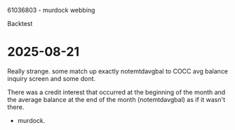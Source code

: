 61036803 - murdock webbing

Backtest

# 2025-08-21
Really strange. some match up exactly notemtdavgbal to COCC avg balance inquiry screen and some dont.

There was a credit interest that occurred at the beginning of the month and the average balance at the end of the month (notemtdavgbal) as if it wasn't there.
- murdock.